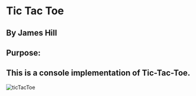 # Tic Tac Toe
## By James Hill
## Purpose:
## This is a console implementation of Tic-Tac-Toe.
![ticTacToe](https://user-images.githubusercontent.com/60713038/204061583-a5dcab35-99a2-41d3-ab7c-f98caff4d168.png)
